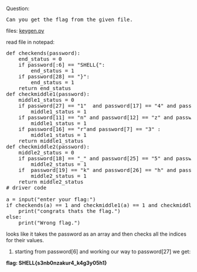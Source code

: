 Question:
<pre>
Can you get the flag from the given file.
</pre>

files: [keygen.py](keygen.py)

read file in notepad:
<pre>
def checkends(password):
    end_status = 0
    if password[:6] == "SHELL{":
        end_status = 1
    if password[28] == "}":
        end_status = 1
    return end_status
def checkmiddle1(password):
    middle1_status = 0
    if password[27] == "1"  and password[17] == "4" and password[8] == "n" and password[23] == "y" and password[10] == "0":
        middle1_status = 1
    if password[11] == "n" and password[12] == "z" and password[13] == "a" and password[21] == "g" and password[15] == "u":
        middle1_status = 1
    if password[16] == "r"and password[7] == "3" :
        middle1_status = 1
    return middle1_status
def checkmiddle2(password):
    middle2_status = 0
    if password[18] == "_" and password[25] == "5" and password[20] == "4" and password[14] == "k" and password[22] == "3" and password[9] == "b"  and password[24] ==  "0":
        middle2_status = 1
    if  password[19] == "k" and password[26] == "h" and password[6] == "s" :
        middle2_status = 1
    return middle2_status
# driver code

a = input("enter your flag:")
if checkends(a) == 1 and checkmiddle1(a) == 1 and checkmiddle2(a) == 1:
    print("congrats thats the flag.")
else:
    print("Wrong flag.")
</pre>

looks like it takes the password as an array and then checks all the indices for their values.

1) starting from password[6] and working our way to password[27] we get:


**flag: SHELL{s3nb0nzakur4_k4g3y05h1}**
